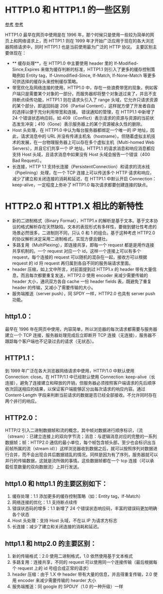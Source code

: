 # HTTP1.0 和 HTTP1.1 的一些区别

[参考](https://www.jianshu.com/p/be29d679cbff)
[参考](https://www.zhihu.com/question/34074946)

HTTP1.0 最早在网页中使用是在 1996 年，那个时候只是使用一些较为简单的网页上和网络请求上，而 HTTP1.1 则在 1999 年才开始广泛应用于现在的各大浏览器网络请求中，同时 HTTP1.1 也是当前使用最为广泛的 HTTP 协议。 主要区别主要体现在：

- ** 缓存处理**，在 HTTP1.0 中主要使用 header 里的 If-Modified-Since,Expires 来做为缓存判断的标准，HTTP1.1 则引入了更多的缓存控制策略例如 Entity tag，If-Unmodified-Since, If-Match, If-None-Match 等更多可供选择的缓存头来控制缓存策略。
- 带宽优化及网络连接的使用，HTTP1.0 中，存在一些浪费带宽的现象，例如客户端只是需要某个对象的一部分，而服务器却将整个对象送过来了，并且不支持断点续传功能，HTTP1.1 则在请求头引入了 range 头域，它允许只请求资源的某个部分，即返回码是 206（Partial Content），这样就方便了开发者自由的选择以便于充分利用带宽和连接。
  错误通知的管理，在 HTTP1.1 中新增了 24 个错误状态响应码，如 409（Conflict）表示请求的资源与资源的当前状态发生冲突；410（Gone）表示服务器上的某个资源被永久性的删除。
- Host 头处理，在 HTTP1.0 中认为每台服务器都绑定一个唯一的 IP 地址，因此，请求消息中的 URL 并没有传递主机名（hostname）。但随着虚拟主机技术的发展，在一台物理服务器上可以存在多个虚拟主机（Multi-homed Web Servers），并且它们共享一个 IP 地址。HTTP1.1 的请求消息和响应消息都应支持 Host 头域，且请求消息中如果没有 Host 头域会报告一个错误（400 Bad Request）。
- 长连接，HTTP 1.1 支持长连接（PersistentConnection）和请求的流水线（Pipelining）处理，在一个 TCP 连接上可以传送多个 HTTP 请求和响应，减少了建立和关闭连接的消耗和延迟，在 HTTP1.1 中默认开启 Connection： keep-alive，一定程度上弥补了 HTTP1.0 每次请求都要创建连接的缺点。

# HTTP2.0 和 HTTP1.X 相比的新特性

- 新的二进制格式（Binary Format），HTTP1.x 的解析是基于文本。基于文本协议的格式解析存在天然缺陷，文本的表现形式有多样性，要做到健壮性考虑的场景必然很多，二进制则不同，只认 0 和 1 的组合。基于这种考虑 HTTP2.0 的协议解析决定采用二进制格式，实现方便且健壮。
- 多路复用（MultiPlexing），即连接共享，即每一个 request 都是是用作连接共享机制的。一个 request 对应一个 id，这样一个连接上可以有多个 request，每个连接的 request 可以随机的混杂在一起，接收方可以根据 request 的 id 将 request 再归属到各自不同的服务端请求里面。
- header 压缩，如上文中所言，对前面提到过 HTTP1.x 的 header 带有大量信息，而且每次都要重复发送，HTTP2.0 使用 encoder 来减少需要传输的 header 大小，通讯双方各自 cache 一份 header fields 表，既避免了重复 header 的传输，又减小了需要传输的大小。
- 服务端推送（server push），同 SPDY 一样，HTTP2.0 也具有 server push 功能。

## http1.0：

最早在 1996 年在网页中使用，内容简单，所以浏览器的每次请求都需要与服务器建立一个 TCP 连接，服务器处理完成后立即断开 TCP 连接（无连接），服务器不跟踪每个客户端也不记录过去的请求（无状态）。

## HTTP1.1：

到 1999 年广泛在各大浏览器网络请求中使用，HTTP/1.0 中默认使用 Connection: close。在 HTTP/1.1 中已经默认使用 Connection: keep-alive（长连接），避免了连接建立和释放的开销，但服务器必须按照客户端请求的先后顺序依次回送相应的结果，以保证客户端能够区分出每次请求的响应内容。通过 Content-Length 字段来判断当前请求的数据是否已经全部接收。不允许同时存在两个并行的响应。

## HTTP2.0：

HTTP/2 引入二进制数据帧和流的概念，其中帧对数据进行顺序标识，（流（stream）：已建立连接上的双向字节流；消息：与逻辑消息对应的完整的一系列数据帧；帧：HTTP2.0 通信的最小单位，每个帧包含帧头部，至少也会标识出当前帧所属的流（stream id））这样浏览器收到数据之后，就可以按照序列对数据进行合并，而不会出现合并后数据错乱的情况。同样是因为有了序列，服务器就可以并行的传输数据，这就是流所做的事情。这些数据帧都在一个 tcp 连接（可以承载任意数量的双向数据流）上并行发送。

## http1.0 和 http1.1 的主要区别如下：

1. 缓存处理：1.1 添加更多的缓存控制策略（如：Entity tag，If-Match）
2. 网络连接的优化：1.1 支持断点续传
3. 错误状态码的增多：1.1 新增了 24 个错误状态响应码，丰富的错误码更加明确各个状态
4. Host 头处理：支持 Host 头域，不在以 IP 为请求方标志
5. 长连接：减少了建立和关闭连接的消耗和延迟。

## http1.1 和 http2.0 的主要区别：

1. 新的传输格式：2.0 使用二进制格式，1.0 依然使用基于文本格式
2. 多路复用：连接共享，不同的 request 可以使用同一个连接传输（最后根据每个 request 上的 id 号组合成正常的请求）
3. header 压缩：由于 1.X 中 header 带有大量的信息，并且得重复传输，2.0 使用 encoder 来减少需要传输的 hearder 大小
4. 服务端推送：同 google 的 SPDUY（1.0 的一种升级）一样
